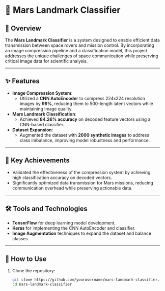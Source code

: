 # 🚀 Mars Landmark Classifier  

## 📖 Overview  
The **Mars Landmark Classifier** is a system designed to enable efficient data transmission between space rovers and mission control. By incorporating an image compression pipeline and a classification model, this project addresses the unique challenges of space communication while preserving critical image data for scientific analysis.  

---

## ✨ Features  
- **Image Compression System**:  
  - Utilized a **CNN AutoEncoder** to compress 224x224 resolution images by **99%**, reducing them to 500-length latent vectors while maintaining image quality.  
- **Mars Landmark Classification**:  
  - Achieved **84.26% accuracy** on decoded feature vectors using a CNN-based classifier.  
- **Dataset Expansion**:  
  - Augmented the dataset with **2000 synthetic images** to address class imbalance, improving model robustness and performance.

---

## 🚀 Key Achievements  
- Validated the effectiveness of the compression system by achieving high classification accuracy on decoded vectors.  
- Significantly optimized data transmission for Mars missions, reducing communication overhead while preserving actionable data.  

---

## 🛠️ Tools and Technologies  
- **TensorFlow** for deep learning model development.  
- **Keras** for implementing the CNN AutoEncoder and classifier.  
- **Image Augmentation** techniques to expand the dataset and balance classes.

---

## 📝 How to Use  
1. Clone the repository:  
   ```bash
   git clone https://github.com/yourusername/mars-landmark-classifier.git
   cd mars-landmark-classifier
